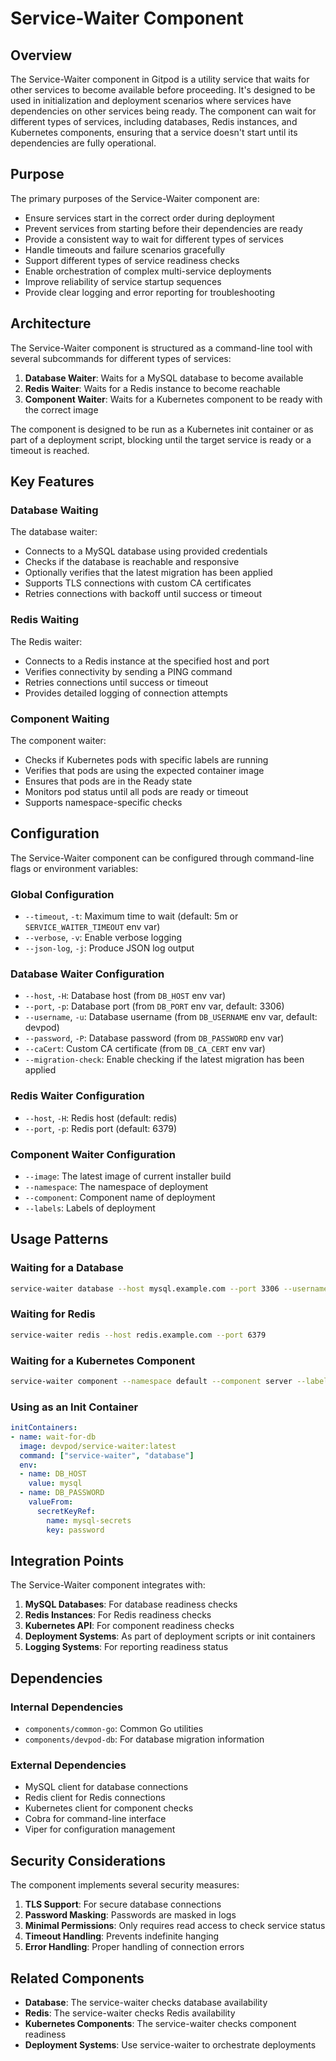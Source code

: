 # Service-Waiter Component

## Overview

The Service-Waiter component in Gitpod is a utility service that waits for other services to become available before proceeding. It's designed to be used in initialization and deployment scenarios where services have dependencies on other services being ready. The component can wait for different types of services, including databases, Redis instances, and Kubernetes components, ensuring that a service doesn't start until its dependencies are fully operational.

## Purpose

The primary purposes of the Service-Waiter component are:
- Ensure services start in the correct order during deployment
- Prevent services from starting before their dependencies are ready
- Provide a consistent way to wait for different types of services
- Handle timeouts and failure scenarios gracefully
- Support different types of service readiness checks
- Enable orchestration of complex multi-service deployments
- Improve reliability of service startup sequences
- Provide clear logging and error reporting for troubleshooting

## Architecture

The Service-Waiter component is structured as a command-line tool with several subcommands for different types of services:

1. **Database Waiter**: Waits for a MySQL database to become available
2. **Redis Waiter**: Waits for a Redis instance to become reachable
3. **Component Waiter**: Waits for a Kubernetes component to be ready with the correct image

The component is designed to be run as a Kubernetes init container or as part of a deployment script, blocking until the target service is ready or a timeout is reached.

## Key Features

### Database Waiting

The database waiter:
- Connects to a MySQL database using provided credentials
- Checks if the database is reachable and responsive
- Optionally verifies that the latest migration has been applied
- Supports TLS connections with custom CA certificates
- Retries connections with backoff until success or timeout

### Redis Waiting

The Redis waiter:
- Connects to a Redis instance at the specified host and port
- Verifies connectivity by sending a PING command
- Retries connections until success or timeout
- Provides detailed logging of connection attempts

### Component Waiting

The component waiter:
- Checks if Kubernetes pods with specific labels are running
- Verifies that pods are using the expected container image
- Ensures that pods are in the Ready state
- Monitors pod status until all pods are ready or timeout
- Supports namespace-specific checks

## Configuration

The Service-Waiter component can be configured through command-line flags or environment variables:

### Global Configuration
- `--timeout`, `-t`: Maximum time to wait (default: 5m or `SERVICE_WAITER_TIMEOUT` env var)
- `--verbose`, `-v`: Enable verbose logging
- `--json-log`, `-j`: Produce JSON log output

### Database Waiter Configuration
- `--host`, `-H`: Database host (from `DB_HOST` env var)
- `--port`, `-p`: Database port (from `DB_PORT` env var, default: 3306)
- `--username`, `-u`: Database username (from `DB_USERNAME` env var, default: devpod)
- `--password`, `-P`: Database password (from `DB_PASSWORD` env var)
- `--caCert`: Custom CA certificate (from `DB_CA_CERT` env var)
- `--migration-check`: Enable checking if the latest migration has been applied

### Redis Waiter Configuration
- `--host`, `-H`: Redis host (default: redis)
- `--port`, `-p`: Redis port (default: 6379)

### Component Waiter Configuration
- `--image`: The latest image of current installer build
- `--namespace`: The namespace of deployment
- `--component`: Component name of deployment
- `--labels`: Labels of deployment

## Usage Patterns

### Waiting for a Database
```bash
service-waiter database --host mysql.example.com --port 3306 --username devpod --password secret
```

### Waiting for Redis
```bash
service-waiter redis --host redis.example.com --port 6379
```

### Waiting for a Kubernetes Component
```bash
service-waiter component --namespace default --component server --labels "app=devpod,component=server" --image devpod/server:latest
```

### Using as an Init Container
```yaml
initContainers:
- name: wait-for-db
  image: devpod/service-waiter:latest
  command: ["service-waiter", "database"]
  env:
  - name: DB_HOST
    value: mysql
  - name: DB_PASSWORD
    valueFrom:
      secretKeyRef:
        name: mysql-secrets
        key: password
```

## Integration Points

The Service-Waiter component integrates with:
1. **MySQL Databases**: For database readiness checks
2. **Redis Instances**: For Redis readiness checks
3. **Kubernetes API**: For component readiness checks
4. **Deployment Systems**: As part of deployment scripts or init containers
5. **Logging Systems**: For reporting readiness status

## Dependencies

### Internal Dependencies
- `components/common-go`: Common Go utilities
- `components/devpod-db`: For database migration information

### External Dependencies
- MySQL client for database connections
- Redis client for Redis connections
- Kubernetes client for component checks
- Cobra for command-line interface
- Viper for configuration management

## Security Considerations

The component implements several security measures:

1. **TLS Support**: For secure database connections
2. **Password Masking**: Passwords are masked in logs
3. **Minimal Permissions**: Only requires read access to check service status
4. **Timeout Handling**: Prevents indefinite hanging
5. **Error Handling**: Proper handling of connection errors

## Related Components

- **Database**: The service-waiter checks database availability
- **Redis**: The service-waiter checks Redis availability
- **Kubernetes Components**: The service-waiter checks component readiness
- **Deployment Systems**: Use service-waiter to orchestrate deployments
